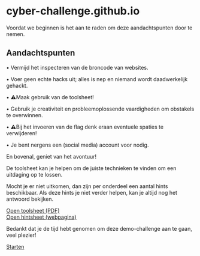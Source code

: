 # cyber-challenge.github.io

Voordat we beginnen is het aan te raden om deze aandachtspunten door te nemen.

## Aandachtspunten

•  Vermijd het inspecteren van de broncode van websites.

•  Voer geen echte hacks uit; alles is nep en niemand wordt daadwerkelijk gehackt.

•  ⚠️Maak gebruik van de toolsheet!

•  Gebruik je creativiteit en probleemoplossende vaardigheden om obstakels te overwinnen.

•  ⚠️Bij het invoeren van de flag denk eraan eventuele spaties te verwijderen!

• Je bent nergens een (social media) account voor nodig.


En bovenal, geniet van het avontuur!


De toolsheet kan je helpen om de juiste technieken te vinden om een uitdaging op te lossen.

Mocht je er niet uitkomen, dan zijn per onderdeel een aantal hints beschikbaar. Als deze hints je niet verder helpen, kan je altijd nog het antwoord bekijken.

<a target="_blank" href="/toolsheet.pdf">Open toolsheet (PDF)</a>  
<a target="_blank" href="/hintsheet.html">Open hintsheet (webpagina)</a>


Bedankt dat je de tijd hebt genomen om deze demo-challenge aan te gaan, veel plezier!

[Starten](https://cyber-challenge.github.io/moneytrail)
